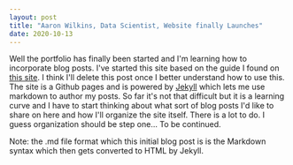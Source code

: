 ```yaml
---
layout: post
title: "Aaron Wilkins, Data Scientist, Website finally Launches"
date: 2020-10-13
---
```


Well the portfolio has finally been started and I'm learning how to incorporate blog posts. 
I've started this site based on the guide I found on [this site](http://jmcglone.com/guides/github-pages/#css).
I think I'll delete this post once I better understand how to use this.
The site is a Github pages and is powered by [Jekyll](http://jekyllrb.com) which lets me use
markdown to author my posts. So far it's not that difficult but it is a learning curve and I have to
start thinking about what sort of blog posts I'd like to share on here and how I'll organize
the site itself. There is a lot to do. I guess organization should be step one...
To be continued.

Note: the .md file format which this initial blog post is is the Markdown syntax which then gets
converted to HTML by Jekyll.
